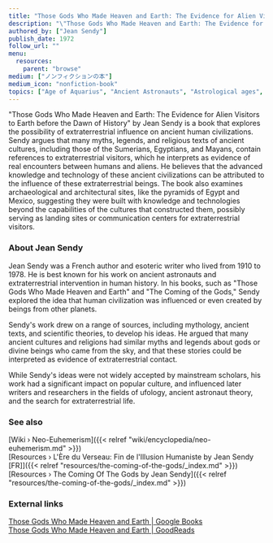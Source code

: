 ```yaml
---
title: "Those Gods Who Made Heaven and Earth: The Evidence for Alien Visitors to Earth before the Dawn of History"
description: "\"Those Gods Who Made Heaven and Earth: The Evidence for Alien Visitors to Earth before the Dawn of History\" by Jean Sendy is a book that explores the possibility of extraterrestrial influence on ancient human civilizations. Sendy argues that many myths, legends, and religious texts of ancient cultures, including those of the Sumerians, Egyptians, and Mayans, contain references to extraterrestrial visitors, which he interprets as evidence of real encounters between humans and aliens. He believes that the advanced knowledge and technology of these ancient civilizations can be attributed to the influence of these extraterrestrial beings. The book also examines archaeological and architectural sites, like the pyramids of Egypt and Mexico, suggesting they were built with knowledge and technologies beyond the capabilities of the cultures that constructed them, possibly serving as landing sites or communication centers for extraterrestrial visitors."
authored_by: ["Jean Sendy"]
publish_date: 1972
follow_url: ""
menu:
  resources:
    parent: "browse"
medium: ["ノンフィクションの本"]
medium_icon: "nonfiction-book"
topics: ["Age of Aquarius", "Ancient Astronauts", "Astrological ages", "Elohim", "Neo-Euhemerism", "Precession"]
---
```


"Those Gods Who Made Heaven and Earth: The Evidence for Alien Visitors to Earth before the Dawn of History" by Jean Sendy is a book that explores the possibility of extraterrestrial influence on ancient human civilizations. Sendy argues that many myths, legends, and religious texts of ancient cultures, including those of the Sumerians, Egyptians, and Mayans, contain references to extraterrestrial visitors, which he interprets as evidence of real encounters between humans and aliens. He believes that the advanced knowledge and technology of these ancient civilizations can be attributed to the influence of these extraterrestrial beings. The book also examines archaeological and architectural sites, like the pyramids of Egypt and Mexico, suggesting they were built with knowledge and technologies beyond the capabilities of the cultures that constructed them, possibly serving as landing sites or communication centers for extraterrestrial visitors.

### About Jean Sendy

Jean Sendy was a French author and esoteric writer who lived from 1910 to 1978. He is best known for his work on ancient astronauts and extraterrestrial intervention in human history. In his books, such as "Those Gods Who Made Heaven and Earth" and "The Coming of the Gods," Sendy explored the idea that human civilization was influenced or even created by beings from other planets.

Sendy's work drew on a range of sources, including mythology, ancient texts, and scientific theories, to develop his ideas. He argued that many ancient cultures and religions had similar myths and legends about gods or divine beings who came from the sky, and that these stories could be interpreted as evidence of extraterrestrial contact.

While Sendy's ideas were not widely accepted by mainstream scholars, his work had a significant impact on popular culture, and influenced later writers and researchers in the fields of ufology, ancient astronaut theory, and the search for extraterrestrial life.

### See also

[Wiki › Neo-Euhemerism]({{< relref "wiki/encyclopedia/neo-euhemerism.md" >}})</br>
[Resources › L\'Ère du Verseau: Fin de l\'Illusion Humaniste by Jean Sendy \[FR\]]({{< relref "resources/the-coming-of-the-gods/_index.md" >}})</br>
[Resources › The Coming Of The Gods by Jean Sendy]({{< relref "resources/the-coming-of-the-gods/_index.md" >}})</br>

### External links

[Those Gods Who Made Heaven and Earth | Google Books](https://books.google.ch/books?printsec=frontcover&vid=ISBN0425021300)</br>
[Those Gods Who Made Heaven and Earth | GoodReads](https://www.goodreads.com/en/book/show/2534402.Those_Gods_Who_Made_Heaven_Earth_The_Novel_Of_The_Bible)</br>
